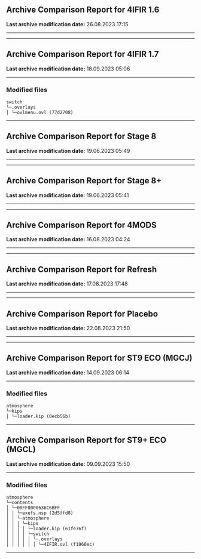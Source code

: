 <h2>Archive Comparison Report for <b>4IFIR 1.6</b></h2><b>Last archive modification date:</b> 26.08.2023 17:15<hr>

<hr>

<h2>Archive Comparison Report for <b>4IFIR 1.7</b></h2><b>Last archive modification date:</b> 18.09.2023 05:06<hr>

<h3>Modified files</h3>
<code>switch
└─.overlays
│ └─ovlmenu.ovl (77d2708)
</code>
<hr>

<h2>Archive Comparison Report for <b>Stage 8</b></h2><b>Last archive modification date:</b> 19.06.2023 05:49<hr>

<hr>

<h2>Archive Comparison Report for <b>Stage 8+</b></h2><b>Last archive modification date:</b> 19.06.2023 05:41<hr>

<hr>

<h2>Archive Comparison Report for <b>4MODS</b></h2><b>Last archive modification date:</b> 16.08.2023 04:24<hr>

<hr>

<h2>Archive Comparison Report for <b>Refresh</b></h2><b>Last archive modification date:</b> 17.08.2023 17:48<hr>

<hr>

<h2>Archive Comparison Report for <b>Placebo</b></h2><b>Last archive modification date:</b> 22.08.2023 21:50<hr>

<hr>

<h2>Archive Comparison Report for <b>ST9 ECO (MGCJ)</b></h2><b>Last archive modification date:</b> 14.09.2023 06:14<hr>

<h3>Modified files</h3>
<code>atmosphere
└─kips
│ └─loader.kip (0ecb56b)
</code>
<hr>

<h2>Archive Comparison Report for <b>ST9+ ECO (MGCL)</b></h2><b>Last archive modification date:</b> 09.09.2023 15:50<hr>

<h3>Modified files</h3>
<code>atmosphere
└─contents
│ └─00FF0000636C6BFF
│ │ └─exefs.nsp (2d5ffd8)
│ │ └─atmosphere
│ │ │ └─kips
│ │ │ │ └─loader.kip (61fe76f)
│ │ │ │ └─switch
│ │ │ │ │ └─.overlays
│ │ │ │ │ │ └─4IFIR.ovl (f1960ec)
</code>
<hr>

